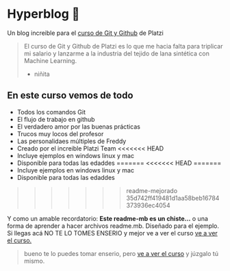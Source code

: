 # Hyperblog 💚
Un blog increible para el [ curso de Git y Github](http://platzi.com/cursos/git-github/ " [ curso de Git y Github]") de Platzi

>El curso de Git y Github de Platzi es lo que me hacia falta para triplicar mi salario y lanzarme a la industria del tejido de lana sintética con Machine Learning.
> - niñita

## En este curso vemos de todo
* Todos los comandos Git
* El flujo de trabajo en github
* El verdadero amor por las buenas prácticas
* Trucos muy locos del profesor
* Las personalidaes múltiples de Freddy
* Creado por el increible Platzi Team
<<<<<<< HEAD
* Incluye ejemplos en windows linux y mac
* Disponible para todas las edaddes
=======
<<<<<<< HEAD
=======
* Incluye ejemplos en windows linux y mac
* Disponible para todas las edaddes
>>>>>>> readme-mejorado
>>>>>>> 35d742ff419481d1aa58beb16784373936ec4054

Y como un amable recordatorio: **Este readme-mb es un chiste...**
o una forma de aprender a hacer archivos readme.mb. Diseñado para el ejemplo. Si llegas acá NO TE LO TOMES ENSERIO y mejor ve a ver el curso [ve a ver el curso.](http://platzi.com/cursos/git-github/ "ve a ver el curso.") 
> bueno te lo puedes tomar enserio,  pero [ve a ver el curso](http://platzi.com/cursos/git-github/ "ve a ver el curso") y júzgalo tú mismo.
